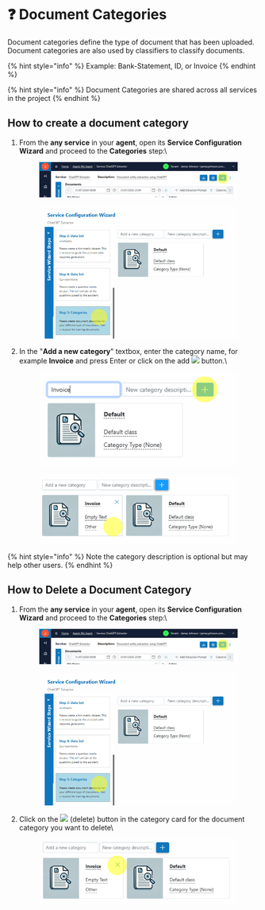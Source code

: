 # ❓ Document Categories

Document categories define the type of document that has been uploaded. Document categories are also used by classifiers to classify documents.

{% hint style="info" %}
Example: Bank-Statement, ID, or Invoice
{% endhint %}

{% hint style="info" %}
Document Categories are shared across all services in the project
{% endhint %}

## How to create a document category

1.  From the **any service** in your **agent**, open its **Service Configuration Wizard** and proceed to the **Categories** step:\


    <div align="left"><figure><img src="../assets/image (1) (1) (1) (1) (1) (1).png" alt=""><figcaption></figcaption></figure></div>



    <figure><img src="../assets/image (2) (1) (1) (1) (1) (1).png" alt=""><figcaption></figcaption></figure>
2.  In the "**Add a new category**" textbox, enter the category name, for example **Invoice** and press Enter or click on the add ![](<(../assets/image (4) (1) (1) (1) (1).png>) button.\


    <div align="left"><figure><img src="../assets/image (6) (1) (1) (1) (1).png" alt=""><figcaption></figcaption></figure></div>



    <div align="left"><figure><img src="../assets/image (8) (1) (1) (1) (1).png" alt=""><figcaption></figcaption></figure></div>

{% hint style="info" %}
Note the category description is optional but may help other users.
{% endhint %}

## How to Delete a Document Category

1.  From the **any service** in your **agent**, open its **Service Configuration Wizard** and proceed to the **Categories** step:\


    <figure><img src="../assets/image (1) (1) (1) (1) (1) (1).png" alt=""><figcaption></figcaption></figure>



    <figure><img src="../assets/image (2) (1) (1) (1) (1) (1).png" alt=""><figcaption></figcaption></figure>
2.  Click on the ![](<(../assets/image (9) (1) (1) (1) (1).png>) (delete) button in the category card for the document category you want to delete\


    <div align="left"><figure><img src="../assets/image (10) (1) (1) (1) (1).png" alt=""><figcaption></figcaption></figure></div>


